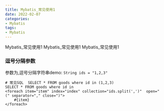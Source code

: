 ```yaml
---
title: Mybatis_常见使用1
date: 2022-02-07
categories: 
- Mybatis
tags:
- Mybatis
---
```

Mybatis_常见使用1
Mybatis_常见使用1
Mybatis_常见使用1

<!-- more -->

### 逗号分隔参数

参数为,逗号分隔字符串demo: ` String ids = "1,2,3" `

```mysql
# 常见SQL  SELECT * FROM goods where id in (1,2,3)
SELECT * FROM goods where id in
<foreach item="item" index="index" collection="ids.split(',')"  open="(" separator="," close=")">
	#{item}
</foreach>
```





